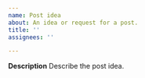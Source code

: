 ```yaml
---
name: Post idea
about: An idea or request for a post.
title: ''
assignees: ''

---
```

**Description**
Describe the post idea.
